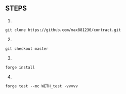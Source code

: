 ## STEPS


1.
```shell
git clone https://github.com/max881230/contract.git 
```

2.
```shell
git checkout master
```

3.
```shell
forge install
```

4.
```shell
forge test --mc WETH_test -vvvvv
```
